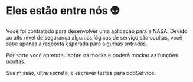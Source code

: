 # Eles estão entre nós 👽

Você foi contratado para desenvolver uma aplicação para a NASA. Devido ao alto nível de segurança algumas lógicas de serviço são ocultas, você sabe apenas a resposta esperada para algumas entradas.

Por sorte você aprendeu sobre os mocks e poderá mockar as funções ocultas.

Sua missão, ultra secreta, é escrever testes para oddService.
